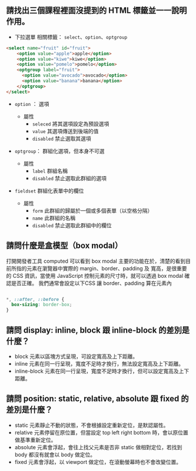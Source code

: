 ## 請找出三個課程裡面沒提到的 HTML 標籤並一一說明作用。

* 下拉選單 相關標籤： `select`、`option`、`optgroup`
``` html
<select name="fruit" id="fruit">
    <option value="apple">apple</option>
    <option value="kiwe">kiwe</option>
    <option value="pomelo">pomelo</option>
    <optgroup label="fruit">
      <option value="avocado">avocado</option>
      <option value="banana">banana</option>
    </optgroup>
</select>
```
* `option` ： 選項
  * 屬性
    * `seleced` 將其選項設定為預設選項
    * `value` 其選項傳送到後端的值
    * `disabled` 禁止選取其選項
* `optgroup`： 群組化選項，但本身不可選
  * 屬性
    * `label` 群組名稱
    * `disabled` 禁止選取此群組的選項


* `fieldset` 群組化表單中的欄位
  * 屬性
    * `form` 此群組的歸屬於一個或多個表單（以空格分隔）
    * `name` 此群組的名稱
    * `disabled` 禁止選取此群組中的欄位

## 請問什麼是盒模型（box modal）

打開開發者工具 computed 可以看到 box modal
主要的功能在於，清楚的看到目前所指的元素在瀏覽器中實際的 margin、border、padding 及 寬高，是很重要的 CSS 資訊，當使用 JavaScript 控制元素的尺寸時，就可以透過 box modal 確認是否正確。
我們通常會設定以下CSS 讓 border、padding 算在元素內

```css

*, ::after, ::before {
  box-sizing: border-box;
}

```

## 請問 display: inline, block 跟 inline-block 的差別是什麼？

* block 元素以區塊方式呈現，可設定寬高及上下距離。
* inline 元素在同一行呈現，寬度不足時才換行，無法設定寬高及上下距離。
* inline-block 元素在同一行呈現，寬度不足時才換行，但可以設定寬高及上下距離。

## 請問 position: static, relative, absolute 跟 fixed 的差別是什麼？

* static 元素靜止不動的狀態，不會根據設定重新定位，是默認屬性。
* relative 元素停留在原位置，但當設定 top left right bottom 時，會以原位置做基準重新定位。
* absolute 元素會浮起，會往上找父元素是否非 static 做相對定位，若找到 body 都沒有就會以 body 做定位。
* fixed 元素會浮起，以 viewport 做定位，在滾動螢幕時也不會改變位置。


